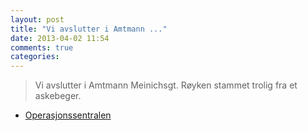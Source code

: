 ```yaml
---
layout: post
title: "Vi avslutter i Amtmann ..."
date: 2013-04-02 11:54
comments: true
categories: 
---
```

> Vi avslutter i Amtmann Meinichsgt. Røyken stammet trolig fra et askebeger.
- [Operasjonssentralen](http://twitter.com/oslopolitiops/statuses/319165436644184064)
